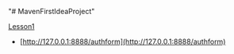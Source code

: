 "# MavenFirstIdeaProject" 

[Lesson1](https://www.youtube.com/watch?v=suq_phQsOck)
 - [http://127.0.0.1:8888/authform](http://127.0.0.1:8888/authform)